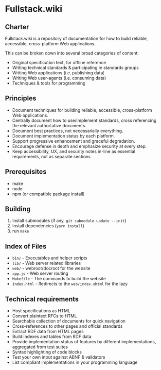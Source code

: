
# Fullstack.wiki

## Charter

Fullstack.wiki is a repository of documentation for how to build reliable, accessible, cross-platform Web applications.

This can be broken down into several broad categories of content:

* Original specification text, for offline reference
* Writing technical standards & participating in standards groups
* Writing Web applications (i.e. publishing data)
* Writing Web user-agents (i.e. consuming data)
* Techniques & tools for programming


## Principles

* Document techniques for building reliable, accessible, cross-platform Web applications.
* Centrally document how to use/implement standards, cross referencing the relevant authortative documents.
* Document best practices, not necessarially everything.
* Document implementation status by each platform.
* Support progressive enhancement and graceful degradation.
* Encourage defense in depth and emphasize security at every step.
* Keep accessibility, UX, and security notes in-line as essential requirements, not as separate sections.


## Prerequisites

* make
* node
* npm (or compatible package install)


## Building

1. Install submodules (if any, `git submodule update --init`)
1. Install dependencies (`yarn install`)
1. run `make`


## Index of Files

* `bin/` - Executables and helper scripts
* `lib/` - Web server related libraries
* `web/` - webroot/docroot for the website
* `app.js` - Web server routing
* `Makefile` - The commands to build the website
* `index.html` - Redirects to the `web/index.xhtml` for the lazy


## Technical requirements

* Host specifications as HTML
* Convert plaintext RFCs to HTML
* Searchable collection of documents for quick navigation
* Cross-references to other pages and official standards
* Extract RDF data from HTML pages
* Build indexes and tables from RDF data
* Provide implementation status of features by different implementations, aggregated from test suites
* Syntax highlighting of code blocks
* Test your own input against ABNF & validators
* List compliant implementations in your programming language
